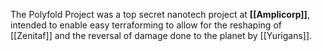 The Polyfold Project was a top secret nanotech project at **[[Amplicorp]]**, intended to enable easy terraforming to allow for the reshaping of [[Zenitaf]] and the reversal of damage done to the planet by [[Yurigans]].